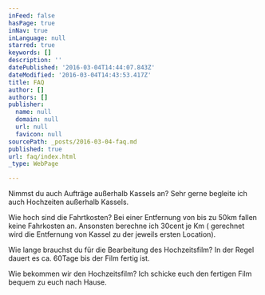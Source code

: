 ```yaml
---
inFeed: false
hasPage: true
inNav: true
inLanguage: null
starred: true
keywords: []
description: ''
datePublished: '2016-03-04T14:44:07.843Z'
dateModified: '2016-03-04T14:43:53.417Z'
title: FAQ
author: []
authors: []
publisher:
  name: null
  domain: null
  url: null
  favicon: null
sourcePath: _posts/2016-03-04-faq.md
published: true
url: faq/index.html
_type: WebPage

---
```

Nimmst du auch Aufträge außerhalb Kassels an?                                                       Sehr gerne begleite ich auch Hochzeiten außerhalb Kassels. 

Wie hoch sind die Fahrtkosten?                                                                                            Bei einer Entfernung von bis zu 50km fallen keine Fahrkosten an. Ansonsten berechne ich 30cent je Km ( gerechnet wird die Entfernung von Kassel zu der jeweils ersten Location).

Wie lange brauchst du für die Bearbeitung des Hochzeitsfilm?                          In der Regel dauert es ca. 60Tage bis der Film fertig ist.

Wie bekommen wir den Hochzeitsfilm?                                                                          Ich schicke euch den fertigen Film bequem zu euch nach Hause.